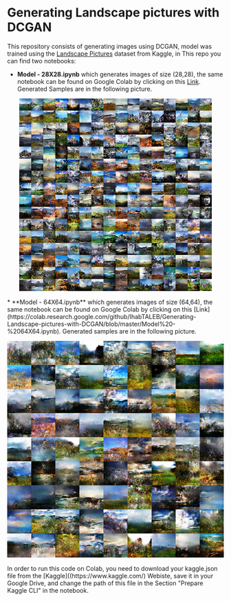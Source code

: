 # Generating Landscape pictures with DCGAN
This repository consists of generating images using DCGAN, model was trained using the [Landscape Pictures](https://www.kaggle.com/arnaud58/landscape-pictures) dataset from Kaggle, in This repo you can find two notebooks:
* **Model - 28X28.ipynb** which generates images of size (28,28), the same notebook can be found on Google Colab by clicking on this [Link](https://colab.research.google.com/github/IhabTALEB/Generating-Landscape-pictures-with-DCGAN/blob/master/Model%20-%2028X28.ipynb). Generated Samples are in the following picture.
<p align="center">
  <img src="/samples/output sample - 28X28.png" />
</p>
* **Model - 64X64.ipynb** which generates images of size (64,64), the same notebook can be found on Google Colab by clicking on this [Link](https://colab.research.google.com/github/IhabTALEB/Generating-Landscape-pictures-with-DCGAN/blob/master/Model%20-%2064X64.ipynb). Generated samples are in the following picture.
<p align="center">
  <img src="/samples/output sample - 64X64.png" />
</p>
In order to run this code on Colab, you need to download your kaggle.json file from the [Kaggle]((https://www.kaggle.com/) Webiste, save it in your Google Drive, and change the path of this file in the Section "Prepare Kaggle CLI" in the notebook.
